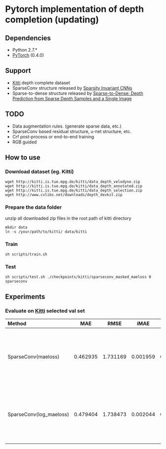 # Pytorch implementation of depth completion (updating)

## Dependencies
- Python 2.7.*
- [PyTorch](http://pytorch.org/) (0.4.0)

## Support
- [Kitti](http://www.cvlibs.net/datasets/kitti/eval_depth.php?benchmark=depth_completion) depth complete dataset
- SparseConv structure released by [Sparsity Invariant CNNs](http://arxiv.org/abs/1708.06500)
- Sparse-to-dense structure released by [Sparse-to-Dense: Depth Prediction from Sparse Depth Samples and a Single Image](https://arxiv.org/pdf/1709.07492.pdf)

## TODO
- Data augmentation rules. (generate sparse data, etc.)
- SparseConv based residual structure, u-net structure, etc.
- Crf post-process or end-to-end training
- RGB guided

## How to use

### Download dataset (eg. Kitti)
```
wget http://kitti.is.tue.mpg.de/kitti/data_depth_velodyne.zip
wget http://kitti.is.tue.mpg.de/kitti/data_depth_annotated.zip
wget http://kitti.is.tue.mpg.de/kitti/data_depth_selection.zip
wget http://www.cvlibs.net/downloads/depth_devkit.zip
```
### Prepare the data folder
unzip all downloaded zip files in the root path of kitti directory
```
mkdir data
ln -s /your/path/to/kitti/ data/kitti
```
### Train
```
sh scripts/train.sh
```
### Test
```
sh scripts/test.sh ./checkpoints/kitti/sparseconv_masked_maeloss 0 sparseconv
```

## Experiments
### Evaluate on [Kitti](http://www.cvlibs.net/datasets/kitti/eval_depth.php?benchmark=depth_completion) selected val set
|    Method                 |    MAE   |  RMSE    |  iMAE    |  iRMSE   |   Script     |
| :------------------------ | :------: | :------: | :------: | :------: | :----------- |
| SparseConv(maeloss)       | 0.462935 | 1.731169 | 0.001959 | 0.006377 | python main.py --gpu-ids 0,1,2 -a sparseconv -b 32 --epochs 20 --step-size 0 --eval-step 1 --lr 0.001 --criterion masked_maeloss --optim adam |
| SparseConv(log_maeloss)   | 0.479404 | 1.738473 | 0.002044 | 0.006431 | python main.py --gpu-ids 0,1,2 -a sparseconv -b 32 --epochs 20 --step-size 0 --eval-step 1 --lr 0.001 --criterion masked_log_maeloss --optim adam |